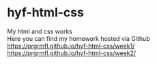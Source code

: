 # hyf-html-css
My html and css works <br>
Here you can find my homework hosted via Github <br>
https://prgrmfl.github.io/hyf-html-css/week1/ <br>
https://prgrmfl.github.io/hyf-html-css/week2/
